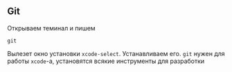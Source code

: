 ## Git
Открываем теминал и пишем 

```
git
```

Вылезет окно установки `xcode-select`. Устанавливаем его. `git` нужен для работы `xcode`-а, установятся всякие инструменты для разработки

